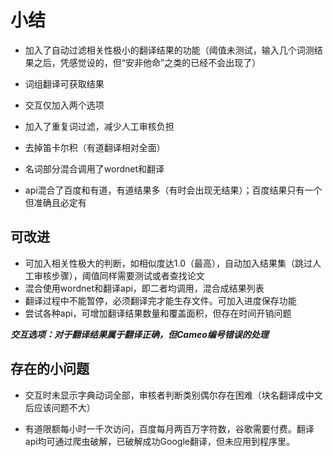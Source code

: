 # 小结

* 加入了自动过滤相关性极小的翻译结果的功能（阈值未测试，输入几个词测结果之后，凭感觉设的，但“安非他命”之类的已经不会出现了）
* 词组翻译可获取结果
* 交互仅加入两个选项
* 加入了重复词过滤，减少人工审核负担
* 去掉笛卡尔积（有道翻译相对全面）


* 名词部分混合调用了wordnet和翻译
* api混合了百度和有道，有道结果多（有时会出现无结果）；百度结果只有一个但准确且必定有

## 可改进

* 可加入相关性极大的判断，如相似度达1.0（最高），自动加入结果集（跳过人工审核步骤），阈值同样需要测试或者查找论文
* 混合使用wordnet和翻译api，即二者均调用，混合成结果列表
* 翻译过程中不能暂停，必须翻译完才能生存文件。可加入进度保存功能
* 尝试各种api，可增加翻译结果数量和覆盖面积，但存在时间开销问题

***交互选项：对于翻译结果属于翻译正确，但Cameo编号错误的处理***

## 存在的小问题


* 交互时未显示字典动词全部，审核者判断类别偶尔存在困难（块名翻译成中文后应该问题不大）

* 有道限额每小时一千次访问，百度每月两百万字符数，谷歌需要付费。翻译api均可通过爬虫破解，已破解成功Google翻译，但未应用到程序里。